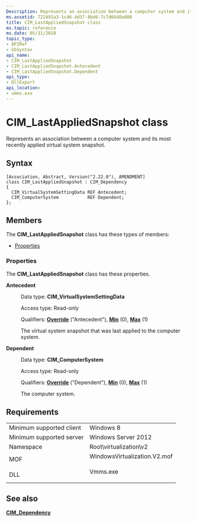 ```yaml
---
Description: Represents an association between a computer system and its most recently applied virtual system snapshot.
ms.assetid: 722491a3-1c46-4d37-8bd6-7c7d6648a806
title: CIM_LastAppliedSnapshot class
ms.topic: reference
ms.date: 05/31/2018
topic_type: 
- APIRef
- kbSyntax
api_name: 
- CIM_LastAppliedSnapshot
- CIM_LastAppliedSnapshot.Antecedent
- CIM_LastAppliedSnapshot.Dependent
api_type: 
- DllExport
api_location: 
- vmms.exe
---
```


# CIM\_LastAppliedSnapshot class

Represents an association between a computer system and its most recently applied virtual system snapshot.

## Syntax

``` syntax
[Association, Abstract, Version("2.22.0"), AMENDMENT]
class CIM_LastAppliedSnapshot : CIM_Dependency
{
  CIM_VirtualSystemSettingData REF Antecedent;
  CIM_ComputerSystem           REF Dependent;
};
```

## Members

The **CIM\_LastAppliedSnapshot** class has these types of members:

-   [Properties](#properties)

### Properties

The **CIM\_LastAppliedSnapshot** class has these properties.

<dl> <dt>

**Antecedent**
</dt> <dd> <dl> <dt>

Data type: **CIM\_VirtualSystemSettingData**
</dt> <dt>

Access type: Read-only
</dt> <dt>

Qualifiers: [**Override**](/windows/desktop/WmiSdk/standard-qualifiers) ("Antecedent"), [**Min**](/windows/desktop/WmiSdk/standard-qualifiers) (0), [**Max**](/windows/desktop/WmiSdk/standard-qualifiers) (1)
</dt> </dl>

The virtual system snapshot that was last applied to the computer system.

</dd> <dt>

**Dependent**
</dt> <dd> <dl> <dt>

Data type: **CIM\_ComputerSystem**
</dt> <dt>

Access type: Read-only
</dt> <dt>

Qualifiers: [**Override**](/windows/desktop/WmiSdk/standard-qualifiers) ("Dependent"), [**Min**](/windows/desktop/WmiSdk/standard-qualifiers) (0), [**Max**](/windows/desktop/WmiSdk/standard-qualifiers) (1)
</dt> </dl>

The computer system.

</dd> </dl>

## Requirements



|                                     |                                                                                                         |
|-------------------------------------|---------------------------------------------------------------------------------------------------------|
| Minimum supported client<br/> | Windows 8<br/>                                                                                    |
| Minimum supported server<br/> | Windows Server 2012<br/>                                                                          |
| Namespace<br/>                | Root\\virtualization\\v2<br/>                                                                     |
| MOF<br/>                      | <dl> <dt>WindowsVirtualization.V2.mof</dt> </dl> |
| DLL<br/>                      | <dl> <dt>Vmms.exe</dt> </dl>                     |



## See also

<dl> <dt>

[**CIM\_Dependency**](cim-dependency.md)
</dt> </dl>

 

